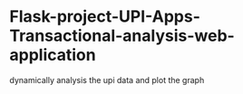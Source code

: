 # Flask-project-UPI-Apps-Transactional-analysis-web-application
dynamically analysis the upi data and plot the graph
